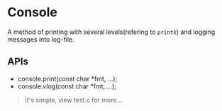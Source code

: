 # Console

A method of printing with several levels(refering to `printk`) and logging messages into log-file.

## APIs

- console.print(const char *fmt, ...);
- console.vlog(const char *fmt, ...);


> It's simple, view test.c for more...

